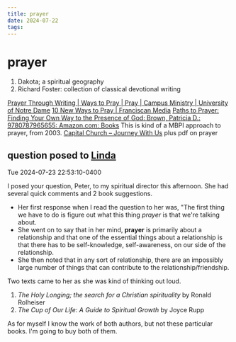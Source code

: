 ```yaml
---
title: prayer
date: 2024-07-22
tags: 
---
```

# prayer

1. Dakota; a spiritual geography
2. Richard Foster: collection of classical devotional writing

[Prayer Through Writing | Ways to Pray | Pray | Campus Ministry | University of Notre Dame](https://campusministry.nd.edu/pray/ways-to-pray/prayer-through-writing/ "Prayer Through Writing | Ways to Pray | Pray | Campus Ministry | University of Notre Dame")
[10 New Ways to Pray | Franciscan Media](https://www.franciscanmedia.org/st-anthony-messenger/10-new-ways-to-pray/ "10 New Ways to Pray | Franciscan Media")
[Paths to Prayer: Finding Your Own Way to the Presence of God: Brown, Patricia D.: 9780787965655: Amazon.com: Books](https://www.amazon.com/Paths-Prayer-Finding-Your-Presence/dp/0787965650 "Paths to Prayer: Finding Your Own Way to the Presence of God: Brown, Patricia D.: 9780787965655: Amazon.com: Books") This is kind of a MBPI approach to prayer, from 2003.
[Capital Church – Journey With Us](https://www.capitalchurch.com/ "Capital Church – Journey With Us") plus pdf on prayer

## question posed to [Linda](Linda.md) 
Tue 2024-07-23 22:53:10-0400

I posed your question, Peter, to my spiritual director this afternoon. She had several quick comments and 2 book suggestions. 

- Her first response when I read the question to her was, "The first thing we have to do is figure out what this thing *prayer* is that we're talking about. 
- She went on to say that in her mind, **prayer** is primarily about a relationship and that one of the essential things about a relationship is that there has to be self-knowledge, self-awareness, on our side of the relationship.
- She then noted that in any sort of relationship, there are an impossibly large number of things that can contribute to the relationship/friendship.

Two texts came to her as she was kind of thinking out loud.

1. *The Holy Longing; the search for a Christian spirituality* by Ronald Rolheiser 
2. *The Cup of Our Life: A Guide to Spiritual Growth* by Joyce Rupp

As for myself I know the work of both authors, but not these particular books. I'm going to buy both of them.
